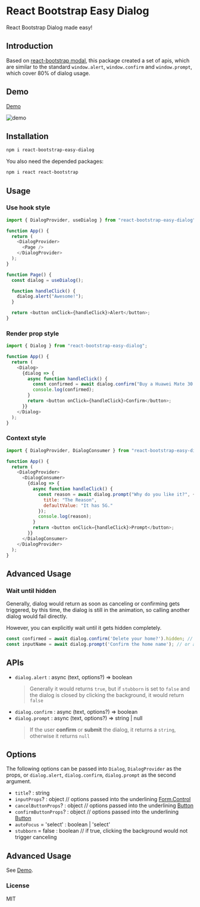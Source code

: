 # React Bootstrap Easy Dialog

React Bootstrap Dialog made easy!

## Introduction

Based on [react-bootstrap modal](https://react-bootstrap.github.io/components/modal/), this package created a set of apis,
which are similar to the standard `window.alert`, `window.confirm` and `window.prompt`, which cover 80% of dialog usage.

## Demo

[Demo](https://codesandbox.io/s/react-boostrap-easy-dialog-4zkcv)

![demo](https://user-images.githubusercontent.com/3808838/65297097-4ffd7280-db99-11e9-9aaf-bc421c9ec361.gif)

## Installation

```bash
npm i react-bootstrap-easy-dialog
```

You also need the depended packages:

```bash
npm i react react-bootstrap
```

## Usage

### Use hook style

```js
import { DialogProvider, useDialog } from "react-bootstrap-easy-dialog";

function App() {
  return (
    <DialogProvider>
      <Page />
    </DialogProvider>
  );
}

function Page() {
  const dialog = useDialog();

  function handleClick() {
    dialog.alert("Awesome!");
  }

  return <button onClick={handleClick}>Alert</button>;
}
```

### Render prop style

```js
import { Dialog } from "react-bootstrap-easy-dialog";

function App() {
  return (
    <Dialog>
      {dialog => {
        async function handleClick() {
          const confirmed = await dialog.confirm("Buy a Huawei Mate 30 pro?");
          console.log(confirmed);
        }
        return <button onClick={handleClick}>Confirm</button>;
      }}
    </Dialog>
  );
}
```

### Context style

```js
import { DialogProvider, DialogConsumer } from "react-bootstrap-easy-dialog";

function App() {
  return (
    <DialogProvider>
      <DialogConsumer>
        {dialog => {
          async function handleClick() {
            const reason = await dialog.prompt("Why do you like it?", {
              title: "The Reason",
              defaultValue: "It has 5G."
            });
            console.log(reason);
          }
          return <button onClick={handleClick}>Prompt</button>;
        }}
      </DialogConsumer>
    </DialogProvider>
  );
}
```

## Advanced Usage

### Wait until hidden

Generally, dialog would return as soon as canceling or confirming gets triggered, by this time, the dialog is still in
the animation, so calling another dialog would fail directly.

However, you can explicitly wait until it gets hidden completely.

```js
const confirmed = await dialog.confirm('Delete your home?').hidden; // it would resolve after the dialog is completely hidden
const inputName = await dialog.prompt('Confirm the home name'); // or await dialog.prompt(...).done
```

## APIs

- `dialog.alert` : async (text, options?) => boolean
  > Generally it would returns `true`, but if `stubborn` is set to `false` and the dialog is closed by clicking the
  > background, it would return `false`
- `dialog.confirm` : async (text, options?) => boolean
- `dialog.prompt` : async (text, options?) => string | null
  > If the user **confirm** or **submit** the dialog, it returns a `string`, otherwise it returns `null`

## Options

The following options can be passed into `Dialog`, `DialogProvider` as the props, or `dialog.alert`, `dialog.confirm`,
`dialog.prompt` as the second argument.

- `title`? : string
- `inputProps`? : object // options passed into the underlining [Form.Control](https://react-bootstrap.github.io/components/forms/#form-control-props)
- `cancelButtonProps`? : object // options passed into the underlining [Button](https://react-bootstrap.github.io/components/buttons/#button-props)
- `confirmButtonProps`? : object // options passed into the underlining [Button](https://react-bootstrap.github.io/components/buttons/#button-props)
- `autoFocus` = 'select' : boolean | 'select'
- `stubborn` = false : boolean // if true, clicking the background would not trigger canceling

## Advanced Usage

See [Demo](#demo).

### License

MIT
